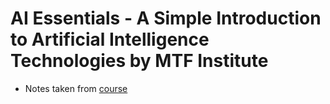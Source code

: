 # AI Essentials - A Simple Introduction to Artificial Intelligence Technologies by MTF Institute

- Notes taken from [course](https://www.udemy.com/course/ai-essentials-introduction-to-artificial-intelligence)
